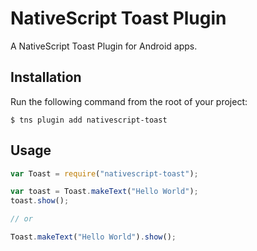 # NativeScript Toast Plugin

A NativeScript Toast Plugin for Android apps.

## Installation

Run the following command from the root of your project:

```
$ tns plugin add nativescript-toast
```

## Usage

```js
var Toast = require("nativescript-toast");

var toast = Toast.makeText("Hello World");
toast.show();

// or

Toast.makeText("Hello World").show();
```